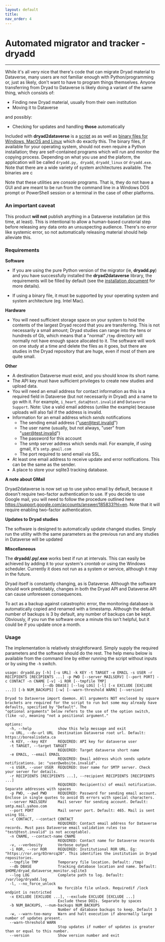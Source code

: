 ```yaml
---
layout: default
title:  
nav_order: 4
---
```


# Automated migrator and tracker - dryadd

---

While it's all very nice that there's code that can migrate Dryad material to Dataverse, many users are not familiar enough with Python/programming or, just as likely, don't want to have to program things themselves. Anyone transferring from Dryad to Dataverse is likely doing a variant of the same thing, which consists of:

* Finding new Dryad material, usually from their own institution
* Moving it to Dataverse

and possibly: 

* Checking for updates and handling **those** automatically

Included with **dryad2dataverse** is a [script](https://github.com/ubc-library-rc/dryad2dataverse/blob/master/scripts/dryadd.py) as as well as [binary files for Windows, MacOS and Linux](https://github.com/ubc-library-rc/dryad2dataverse/releases) which do exactly this. The binary files, if available for your operating system, should not even require a Python installation; they are self-contained programs which will run and monitor the copying process. Depending on what you use and the plaform, the application will be called `dryadd.py, dryadd`, `dryadd_linux` or `dryadd.exe`. Note that there are a wide variety of system architectures available. The binaries are c

Note that these utilities are *console* programs. That is, they do not have a GUI and are meant to be run from the command line in a Windows DOS prompt or PowerShell session or a terminal in the case of other platforms.

### An important caveat

This product **will not** publish anything in a Dataverse installation (at this time, at least). This is intentional to allow a human-based curatorial step before releasing any data onto an unsuspecting audience. There's no error like systemic error, so not automatically releasing material should help alleviate this.

### Requirements

**Software**

* If you are using the pure Python version of the migrator (ie, **dryadd.py**) and you have successfully installed the **dryad2dataverse** library, the requirements will be filled by default (see the [installation document](installation.md) for more details).

* If using a binary file, it must be supported by your operating system and system architecture (eg. Intel Mac).

**Hardware**

* You will need sufficient storage space on your system to hold the contents of the largest Dryad record that you are transferring. This is not necessarily a small amount; Dryad studies can range into the tens or hundreds of Gb, which means that a "normal" `/tmp` directory will normally not have enough space allocated to it. The software will work on one study at a time and delete the files as it goes, but there are studies in the Dryad repository that are huge, even if most of them are quite small.

**Other**

* A destination Dataverse must exist, and you should know its short name.
* The API key must have sufficient privileges to create new studies and upload data.
* You will need an email address for contact information as this is a required field in Dataverse (but not necessarily in Dryad) and a name to go with it. For example, `i_heart_data@test.invalid` and `Dataverse Support`. Note: Use a valid email address (unlike the example) because uploads will also fail if the address is invalid.
* Information for an email address which *sends* notifications
	* The sending email address  ("user@test.invalid")
	* The user name (usually, but not always, "user" from "user@test.invalid")
	* The password for this account
	* The smtp server address which sends mail. For example, if using gmail, it's `smtp.gmail.com`
	* The port required to send email via SSL.
* At least one email address to receive update and error notifications. This can be the same as the sender.
* A place to store your sqlite3 tracking database.

**A note about GMail**

Dryad2dataverse is now set up to use yahoo email by default, because it doesn't require two-factor authentication to use. If you decide to use Google mail, you will need to follow the procedure outlined here <https://support.google.com/accounts/answer/185833?hl=en>. Note that it will require enabling two-factor authentication.

**Updates to Dryad studies**

The software is designed to automatically update changed studies. Simply run the utility with the same parameters as the previous run and any studies in Dataverse will be updated


**Miscellaneous**

The **dryadd/.py/.exe** works best if run at intervals. This can easily be achieved by adding it to your system's _crontab_ or using the Windows scheduler. Currently it does not run as a system or service, although it may in the future.

Dryad itself is constantly changing, as is Dataverse. Although the software should work predictably, changes in both the Dryad API and Dataverse API can cause unforeseen consequences.

To act as a backup against catastrophic error, the monitoring database is automatically copied and renamed with a timestamp. Although the default number of backups is 3 by default, any number of backups can be kept. Obviously, if you run the software once a minute this isn't helpful, but it could be if you update once a month.

### Usage

The implementation is relatively straightforward. Simply supply the required parameters and the software should do the rest. The help menu below is available from the command line by either running the script without inputs or by using the `-h` switch.


```nohighlight
usage: dryadd.py [-h] [-u URL] -k KEY -t TARGET -e EMAIL -s USER -r RECIPIENTS [RECIPIENTS ...] -p PWD [--server MAILSERV] [--port PORT] -c CONTACT -n CNAME [-v] -i ROR [--tmpfile TMP]
                 [--db DBASE] [--log LOG] [-l] [-x EXCLUDE [EXCLUDE ...]] [-b NUM_BACKUPS] [-w] [--warn-threshold WARN] [--version]

Dryad to Dataverse import daemon. All arguments NOT enclosed by square brackets are required for the script to run but some may already have defaults, specified by "Default". The
"optional arguments" below refers to the use of the option switch, (like -u), meaning "not a positional argument."

options:
  -h, --help            show this help message and exit
  -u URL, --dv-url URL  Destination Dataverse root url. Default: https://borealisdata.ca
  -k KEY, --key KEY     REQUIRED: API key for dataverse user
  -t TARGET, --target TARGET
                        REQUIRED: Target dataverse short name
  -e EMAIL, --email EMAIL
                        REQUIRED: Email address which sends update notifications. ie: "user@website.invalid".
  -s USER, --user USER  REQUIRED: User name for SMTP server. Check your server for details.
  -r RECIPIENTS [RECIPIENTS ...], --recipient RECIPIENTS [RECIPIENTS ...]
                        REQUIRED: Recipient(s) of email notification. Separate addresses with spaces
  -p PWD, --pwd PWD     REQUIRED: Password for sending email account. Enclose in single quotes to avoid OS errors with special characters.
  --server MAILSERV     Mail server for sending account. Default: smtp.mail.yahoo.com
  --port PORT           Mail server port. Default: 465. Mail is sent using SSL.
  -c CONTACT, --contact CONTACT
                        REQUIRED: Contact email address for Dataverse records. Must pass Dataverse email validation rules (so "test@test.invalid" is not acceptable).
  -n CNAME, --contact-name CNAME
                        REQUIRED: Contact name for Dataverse records
  -v, --verbosity       Verbose output
  -i ROR, --ror ROR     REQUIRED: Institutional ROR URL. Eg: "https://ror.org/03rmrcq20". This identifies the institution in Dryad repositories.
  --tmpfile TMP         Temporary file location. Default: /tmp)
  --db DBASE            Tracking database location and name. Default: $HOME/dryad_dataverse_monitor.sqlite3
  --log LOG             Complete path to log. Default: /var/log/dryadd.log
  -l, --no_force_unlock
                        No forcible file unlock. Requiredif /lock endpint is restricted
  -x EXCLUDE [EXCLUDE ...], --exclude EXCLUDE [EXCLUDE ...]
                        Exclude these DOIs. Separate by spaces
  -b NUM_BACKUPS, --num-backups NUM_BACKUPS
                        Number of database backups to keep. Default 3
  -w, --warn-too-many   Warn and halt execution if abnormally large number of updates present.
  --warn-threshold WARN
                        Stop updates if number of updates is greater than or equal to this number.
  --version             Show version number and exit
```
